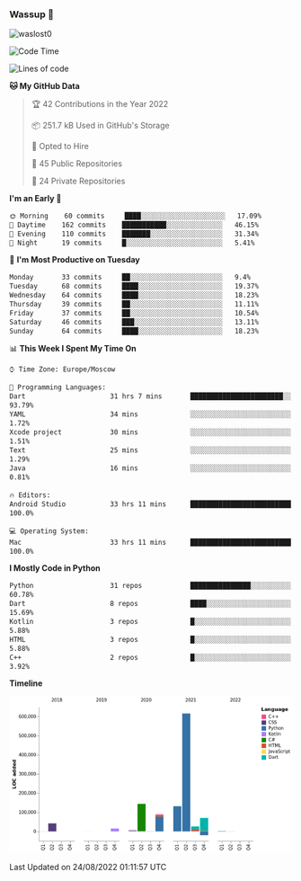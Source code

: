 ### Wassup 👋

<p align="left"> <img src="https://komarev.com/ghpvc/?username=waslost0" alt="waslost0" /></p>

<!--START_SECTION:waka-->
![Code Time](http://img.shields.io/badge/Code%20Time-1%2C418%20hrs%2021%20mins-blue)

![Lines of code](https://img.shields.io/badge/From%20Hello%20World%20I%27ve%20Written-1%20Million%20lines%20of%20code-blue)

**🐱 My GitHub Data** 

> 🏆 42 Contributions in the Year 2022
 > 
> 📦 251.7 kB Used in GitHub's Storage 
 > 
> 💼 Opted to Hire
 > 
> 📜 45 Public Repositories 
 > 
> 🔑 24 Private Repositories  
 > 
**I'm an Early 🐤** 

```text
🌞 Morning    60 commits     ████░░░░░░░░░░░░░░░░░░░░░   17.09% 
🌆 Daytime    162 commits    ███████████░░░░░░░░░░░░░░   46.15% 
🌃 Evening    110 commits    ███████░░░░░░░░░░░░░░░░░░   31.34% 
🌙 Night      19 commits     █░░░░░░░░░░░░░░░░░░░░░░░░   5.41%

```
📅 **I'm Most Productive on Tuesday** 

```text
Monday       33 commits     ██░░░░░░░░░░░░░░░░░░░░░░░   9.4% 
Tuesday      68 commits     ████░░░░░░░░░░░░░░░░░░░░░   19.37% 
Wednesday    64 commits     ████░░░░░░░░░░░░░░░░░░░░░   18.23% 
Thursday     39 commits     ██░░░░░░░░░░░░░░░░░░░░░░░   11.11% 
Friday       37 commits     ██░░░░░░░░░░░░░░░░░░░░░░░   10.54% 
Saturday     46 commits     ███░░░░░░░░░░░░░░░░░░░░░░   13.11% 
Sunday       64 commits     ████░░░░░░░░░░░░░░░░░░░░░   18.23%

```


📊 **This Week I Spent My Time On** 

```text
⌚︎ Time Zone: Europe/Moscow

💬 Programming Languages: 
Dart                     31 hrs 7 mins       ███████████████████████░░   93.79% 
YAML                     34 mins             ░░░░░░░░░░░░░░░░░░░░░░░░░   1.72% 
Xcode project            30 mins             ░░░░░░░░░░░░░░░░░░░░░░░░░   1.51% 
Text                     25 mins             ░░░░░░░░░░░░░░░░░░░░░░░░░   1.29% 
Java                     16 mins             ░░░░░░░░░░░░░░░░░░░░░░░░░   0.81%

🔥 Editors: 
Android Studio           33 hrs 11 mins      █████████████████████████   100.0%

💻 Operating System: 
Mac                      33 hrs 11 mins      █████████████████████████   100.0%

```

**I Mostly Code in Python** 

```text
Python                   31 repos            ███████████████░░░░░░░░░░   60.78% 
Dart                     8 repos             ████░░░░░░░░░░░░░░░░░░░░░   15.69% 
Kotlin                   3 repos             █░░░░░░░░░░░░░░░░░░░░░░░░   5.88% 
HTML                     3 repos             █░░░░░░░░░░░░░░░░░░░░░░░░   5.88% 
C++                      2 repos             █░░░░░░░░░░░░░░░░░░░░░░░░   3.92%

```


**Timeline**

![Chart not found](https://raw.githubusercontent.com/waslost0/waslost0/master/charts/bar_graph.png) 


 Last Updated on 24/08/2022 01:11:57 UTC
<!--END_SECTION:waka-->

